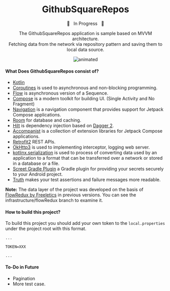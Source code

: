 **<h1 align="center"> GithubSquareRepos </h1>**

<p align="center"> 🚧  &nbsp;  In Progress &nbsp;  🚧 </p>

<p align="center">The GithubSquareRepos application is sample based on MVVM architecture.</br>
Fetching data from the network via repository pattern and saving them to local data source.</p>

<p align="center">
  <img src="https://media.giphy.com/media/bPTWd0sRms9sf2pwTP/giphy.gif" alt="animated" />
</p>

#### What Does GithubSquareRepos consist of?

- [Kotlin](https://kotlinlang.org/) 
- [Coroutines](https://github.com/Kotlin/kotlinx.coroutines) is used to asynchronous and non-blocking programming. 
- [Flow](https://kotlinlang.org/docs/flow.html) is asynchronous version of a Sequence.
- [Compose](https://developer.android.com/jetpack/compose) is a modern toolkit for building UI. (Single Activity and No Fragment)
- [Navigation](https://developer.android.com/jetpack/compose/navigation) is a navigation component that provides support for Jetpack Compose applications.
- [Room](https://developer.android.com/training/data-storage/room) for database and caching.
- [Hilt](https://dagger.dev/hilt/) is dependency injection based on [Dagger 2](https://developer.android.com/training/dependency-injection/dagger-android).
- [Accompanist](https://github.com/google/accompanist) is a collection of extension libraries for Jetpack Compose applications.
- [Retrofit2](https://github.com/square/retrofit) REST APIs.
- [OkHttp3](https://github.com/square/okhttp) is used to implementing interceptor, logging web server.
- [kotlinx.serialization](https://kotlinlang.org/docs/serialization.html) is used to process of converting data used by an application to a format that can be transferred over a network or stored in a database or a file.
- [Screet Gradle Plugin](https://github.com/google/secrets-gradle-plugin) a Gradle plugin for providing your secrets securely to your Android project.
- [Truth](https://github.com/google/truth) makes your test assertions and failure messages more readable.

**Note:** The data layer of the project was developed on the basis of [FlowRedux by Freeletics](https://github.com/freeletics/FlowRedux) in previous versions. You can see the infrastructure/flowRedux branch to examine it.


#### How to build this project?

To build this project you should add your own token to the ```local.properties``` under the project root with this format. 

``` 
...

TOKEN=XXX

...
```

#### To-Do in Future 

- Pagination
- More test case.
